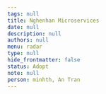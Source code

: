 ```yaml
---
tags: null
title: Nghenhan Microservices
date: null
description: null
authors: null
menu: radar
type: null
hide_frontmatter: false
status: Adopt
note: null
person: minhth, An Tran
---
```


